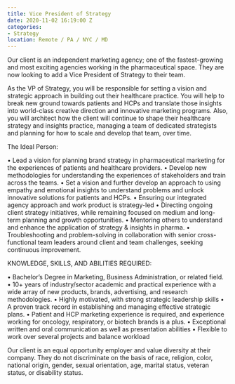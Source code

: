 ```yaml
---
title: Vice President of Strategy
date: 2020-11-02 16:19:00 Z
categories:
- Strategy
location: Remote / PA / NYC / MD
---
```


Our client is an independent marketing agency; one of the fastest-growing and most exciting agencies working in the pharmaceutical space. They are now looking to add a Vice President of Strategy to their team.

As the VP of Strategy, you will be responsible for setting a vision and strategic approach in building out their healthcare practice. You will help to break new ground towards patients and HCPs and translate those insights into world-class creative direction and innovative marketing programs. Also, you will architect how the client will continue to shape their healthcare strategy and insights practice, managing a team of dedicated strategists and planning for how to scale and develop that team, over time.
 
The Ideal Person:

• Lead a vision for planning brand strategy in pharmaceutical marketing for the experiences of patients and healthcare providers.
• Develop new methodologies for understanding the experiences of stakeholders and train across the teams.
• Set a vision and further develop an approach to using empathy and emotional insights to understand problems and unlock innovative solutions for patients and HCPs.
• Ensuring our integrated agency approach and work product is strategy-led
• Directing ongoing client strategy initiatives, while remaining focused on medium and long-term planning and growth opportunities.
• Mentoring others to understand and enhance the application of strategy & insights in pharma.
• Troubleshooting and problem-solving in collaboration with senior cross-functional team leaders around client and team challenges, seeking continuous improvement.


KNOWLEDGE, SKILLS, AND ABILITIES REQUIRED:

• Bachelor’s Degree in Marketing, Business Administration, or related field.
• 10+ years of industry/sector academic and practical experience with a wide array of new products, brands, advertising, and research methodologies.
• Highly motivated, with strong strategic leadership skills
• A proven track record in establishing and managing effective strategic plans. 
• Patient and HCP marketing experience is required, and experience working for oncology, respiratory, or biotech brands is a plus. 
• Exceptional written and oral communication as well as presentation abilities
• Flexible to work over several projects and balance workload


Our client is an equal opportunity employer and value diversity at their company. They do not discriminate on the basis of race, religion, color, national origin, gender, sexual orientation, age, marital status, veteran status, or disability status.
